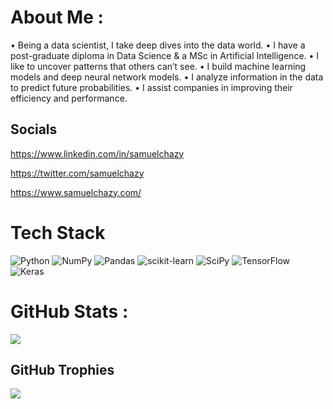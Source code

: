 # About Me :
• Being a data scientist, I take deep dives into the data world.
• I have a post-graduate diploma in Data Science & a MSc in Artificial Intelligence.
• I like to uncover patterns that others can’t see.
• I build machine learning models and deep neural network models.
• I analyze information in the data to predict future probabilities.
• I assist companies in improving their efficiency and performance.

## Socials
https://www.linkedin.com/in/samuelchazy

https://twitter.com/samuelchazy

https://www.samuelchazy.com/

# Tech Stack
![Python](https://img.shields.io/badge/python-3670A0?style=for-the-badge&logo=python&logoColor=ffdd54) ![NumPy](https://img.shields.io/badge/numpy-%23013243.svg?style=for-the-badge&logo=numpy&logoColor=white) ![Pandas](https://img.shields.io/badge/pandas-%23150458.svg?style=for-the-badge&logo=pandas&logoColor=white) ![scikit-learn](https://img.shields.io/badge/scikit--learn-%23F7931E.svg?style=for-the-badge&logo=scikit-learn&logoColor=white) ![SciPy](https://img.shields.io/badge/SciPy-%230C55A5.svg?style=for-the-badge&logo=scipy&logoColor=%white) ![TensorFlow](https://img.shields.io/badge/TensorFlow-%23FF6F00.svg?style=for-the-badge&logo=TensorFlow&logoColor=white) ![Keras](https://img.shields.io/badge/Keras-%23D00000.svg?style=for-the-badge&logo=Keras&logoColor=white)

# GitHub Stats :
![](https://github-readme-streak-stats.herokuapp.com/?user=samuelchazy&theme=tokyonight&hide_border=true)<br/>

## GitHub Trophies
![](https://github-trophies.vercel.app/?username=samuelchazy&theme=tokyonight&no-frame=true&no-bg=false&margin-w=4)
